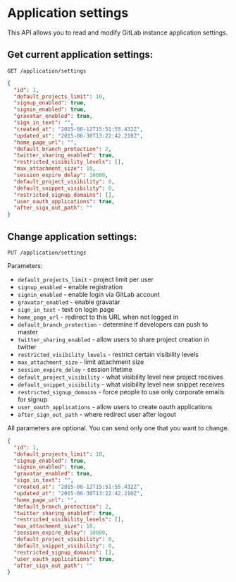 # Application settings

This API allows you to read and modify GitLab instance application settings. 


## Get current application settings: 

```
GET /application/settings
```

```json
{
  "id": 1,
  "default_projects_limit": 10,
  "signup_enabled": true,
  "signin_enabled": true,
  "gravatar_enabled": true,
  "sign_in_text": "",
  "created_at": "2015-06-12T15:51:55.432Z",
  "updated_at": "2015-06-30T13:22:42.210Z",
  "home_page_url": "",
  "default_branch_protection": 2,
  "twitter_sharing_enabled": true,
  "restricted_visibility_levels": [],
  "max_attachment_size": 10,
  "session_expire_delay": 10080,
  "default_project_visibility": 0,
  "default_snippet_visibility": 0,
  "restricted_signup_domains": [],
  "user_oauth_applications": true,
  "after_sign_out_path": ""
}
```

## Change application settings: 



```
PUT /application/settings
```

Parameters:

- `default_projects_limit` - project limit per user
- `signup_enabled` - enable registration
- `signin_enabled` - enable login via GitLab account
- `gravatar_enabled` - enable gravatar
- `sign_in_text` - text on login page
- `home_page_url` - redirect to this URL when not logged in
- `default_branch_protection` - determine if developers can push to master
- `twitter_sharing_enabled` - allow users to share project creation in twitter
- `restricted_visibility_levels` - restrict certain visibility levels
- `max_attachment_size` - limit attachment size
- `session_expire_delay` - session lifetime
- `default_project_visibility` - what visibility level new project receives
- `default_snippet_visibility` - what visibility level new snippet receives
- `restricted_signup_domains` - force people to use only corporate emails for signup
- `user_oauth_applications` - allow users to create oauth applications
- `after_sign_out_path` - where redirect user after logout

All parameters are optional. You can send only one that you want to change.


```json
{
  "id": 1,
  "default_projects_limit": 10,
  "signup_enabled": true,
  "signin_enabled": true,
  "gravatar_enabled": true,
  "sign_in_text": "",
  "created_at": "2015-06-12T15:51:55.432Z",
  "updated_at": "2015-06-30T13:22:42.210Z",
  "home_page_url": "",
  "default_branch_protection": 2,
  "twitter_sharing_enabled": true,
  "restricted_visibility_levels": [],
  "max_attachment_size": 10,
  "session_expire_delay": 10080,
  "default_project_visibility": 0,
  "default_snippet_visibility": 0,
  "restricted_signup_domains": [],
  "user_oauth_applications": true,
  "after_sign_out_path": ""
}
```
